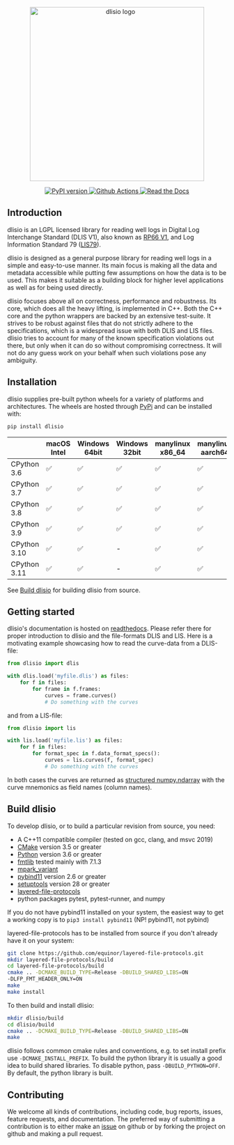 <p align="center">
  <img src="https://raw.githubusercontent.com/equinor/dlisio/master/dlisio-logo.svg" alt="dlisio logo" width="400"/>
</p>

<p align="center">
  <a href="https://pypi.org/project/dlisio/">
    <img src="https://badge.fury.io/py/dlisio.svg" alt="PyPI version"/>
  </a>
  <a href="https://github.com/equinor/dlisio/actions/workflows/wheels.yaml">
    <img src="https://github.com/equinor/dlisio/actions/workflows/wheels.yaml/badge.svg" alt="Github Actions"/>
  </a>
  <a href="http://dlisio.readthedocs.io/">
    <img src="https://img.shields.io/readthedocs/dlisio" alt="Read the Docs"/>
  </a>
</p>

## Introduction ##

dlisio is an LGPL licensed library for reading well logs in Digital Log
Interchange Standard (DLIS V1), also known as [RP66
V1](http://w3.energistics.org/rp66/v1/Toc/main.html), and Log Information
Standard 79 ([LIS79](http://w3.energistics.org/LIS/lis-79.pdf)).

dlisio is designed as a general purpose library for reading well logs in a
simple and easy-to-use manner. Its main focus is making all the data and
metadata accessible while putting few assumptions on how the data is to be
used. This makes it suitable as a building block for higher level applications
as well as for being used directly.

dlisio focuses above all on correctness, performance and robustness. Its core,
which does all the heavy lifting, is implemented in C++. Both the C++ core and
the python wrappers are backed by an extensive test-suite. It strives to be
robust against files that do not strictly adhere to the specifications, which
is a widespread issue with both DLIS and LIS files. dlisio tries to account for
many of the known specification violations out there, but only when it can do
so without compromising correctness. It will not do any guess work on your
behalf when such violations pose any ambiguity.

## Installation ##

dlisio supplies pre-built python wheels for a variety of platforms and
architectures. The wheels are hosted through [PyPi](https://pip.pypi.io) and
can be installed with:

```bash
pip install dlisio
```


|   | macOS Intel | Windows 64bit | Windows 32bit | manylinux x86_64 | manylinux aarch64 |
|---------------|----|-----|-----|----|----|
| CPython 3.6   | ✅ | ✅  | ✅  | ✅ | ✅ |
| CPython 3.7   | ✅ | ✅  | ✅  | ✅ | ✅ |
| CPython 3.8   | ✅ | ✅  | ✅  | ✅ | ✅ |
| CPython 3.9   | ✅ | ✅  | ✅  | ✅ | ✅ |
| CPython 3.10  | ✅ | ✅  | -   | ✅ | ✅ |
| CPython 3.11  | ✅ | ✅  | -   | ✅ | ✅ |

See [Build dlisio](#Build-dlisio) for building dlisio from source.

## Getting started ##

dlisio's documentation is hosted on
[readthedocs](https://dlisio.readthedocs.io/en/stable/). Please refer there for
proper introduction to dlisio and the file-formats DLIS and LIS. Here is a
motivating example showcasing how to read the curve-data from a DLIS-file:

```python
from dlisio import dlis

with dlis.load('myfile.dlis') as files:
    for f in files:
        for frame in f.frames:
            curves = frame.curves()
            # Do something with the curves

```
and from a LIS-file:

```python
from dlisio import lis

with lis.load('myfile.lis') as files:
    for f in files:
        for format_spec in f.data_format_specs():
            curves = lis.curves(f, format_spec)
            # Do something with the curves
```

In both cases the curves are returned as [structured
numpy.ndarray](https://numpy.org/doc/stable/user/basics.rec.html) with the
curve mnemonics as field names (column names).

## Build dlisio ##

To develop dlisio, or to build a particular revision from source, you need:

* A C++11 compatible compiler (tested on gcc, clang, and msvc 2019)
* [CMake](https://cmake.org/) version 3.5 or greater
* [Python](https://python.org) version 3.6 or greater
* [fmtlib](http://fmtlib.net/) tested mainly with 7.1.3
* [mpark_variant](https://github.com/mpark/variant)
* [pybind11](https://github.com/pybind/pybind11) version 2.6 or greater
* [setuptools](https://pypi.python.org/pypi/setuptools) version 28 or greater
* [layered-file-protocols](https://github.com/equinor/layered-file-protocols)
* python packages pytest, pytest-runner, and numpy

If you do not have pybind11 installed on your system, the easiest way to get a
working copy is to `pip3 install pybind11` (NP! pybind11, not pybind)

layered-file-protocols has to be installed from source if you don't already
have it on your system:

```bash
git clone https://github.com/equinor/layered-file-protocols.git
mkdir layered-file-protocols/build
cd layered-file-protocols/build
cmake .. -DCMAKE_BUILD_TYPE=Release -DBUILD_SHARED_LIBS=ON
-DLFP_FMT_HEADER_ONLY=ON
make
make install
```

To then build and install dlisio:

```bash
mkdir dlisio/build
cd dlisio/build
cmake .. -DCMAKE_BUILD_TYPE=Release -DBUILD_SHARED_LIBS=ON
make
```

dlisio follows common cmake rules and conventions, e.g. to set install prefix
use `-DCMAKE_INSTALL_PREFIX`. To build the python library it is usually a good
idea to build shared libraries. To disable python, pass `-DBUILD_PYTHON=OFF`.
By default, the python library is built.

## Contributing ##

We welcome all kinds of contributions, including code, bug reports, issues,
feature requests, and documentation. The preferred way of submitting a
contribution is to either make an
[issue](https://github.com/equinor/dlisio/issues) on github or by forking the
project on github and making a pull request.
